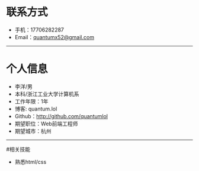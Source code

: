 # 联系方式
- 手机：17706282287
- Email：quantumx52@gmail.com

---

# 个人信息

- 李洋/男
- 本科/浙江工业大学计算机系
- 工作年限：1年
- 博客: quantum.lol
- Github：http://github.com/quantumlol
- 期望职位：Web前端工程师
- 期望城市：杭州

---

#相关技能

- 熟悉html/css